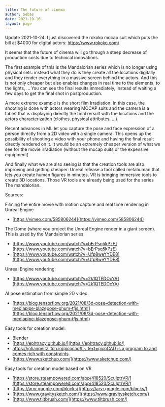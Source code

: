 ```yaml
---
title: The future of cinema
author: Sebas
date: 2021-10-16
layout: page
---
```


Update 2021-10-24: I just discovered the rokoko mocap suit which puts the bill at $4000 for digital actors: https://www.rokoko.com/ 

It seems that the future of cinema will go through a steep decrease of production costs due to technical innovations.

The first example of this is the Mandalorian series which is no longer using physical sets: instead what they do is they create all the locations digitally and they render everything in a massive screen behind the actors. And this is not only cheaper but also enables changes in real time to the elements, to the lights, ... You can see the final results immediately, instead of waiting a few days to get the final shot in postproduction.

A more extreme example is the short film Irradiation. In this case, the shooting is done with actors wearing MOCAP suits and the camera is a tablet that is displaying directly the final rersult with the locations and the actors characterization (clothes, physical attributes, ...).

Recent advances in ML let you capture the pose and face expression of a person directly from a 2D video with a single camera. This opens up the possibility of shooting a video with your phone and having the final result directly rendered on it. It would be an extremely cheaper version of what we see for the movie irradiation (without the mocap suits or the expensive equipment)

And finally what we are also seeing is that the creation tools are also improving and getting cheaper: Unreal release a tool called metahuman that lets you create human figures in minutes. VR is bringing immersive tools to create 3D locations. Those VR tools are already being used for the series The mandalorian.

Sources:

Filming the entire movie with motion capture and real time rendering in Unreal Engine

- [https://vimeo.com/585806244](https://vimeo.com/585806244)

The Dome (where you project the Unreal Engine render in a giant screen). This is used by the Mandalorian series.

- [https://www.youtube.com/watch?v=bErPsq5kPzE](https://www.youtube.com/watch?v=bErPsq5kPzE)
- [https://www.youtube.com/watch?v=Ufp8weYYDE8](https://www.youtube.com/watch?v=Ufp8weYYDE8)

Unreal Engine rendering:  

- [https://www.youtube.com/watch?v=2k1QTEDOcYA](https://www.youtube.com/watch?v=2k1QTEDOcYA)

AI pose estimation from simple 2D video. 

- [https://blog.tensorflow.org/2021/08/3d-pose-detection-with-mediapipe-blazepose-ghum-tfjs.html](https://blog.tensorflow.org/2021/08/3d-pose-detection-with-mediapipe-blazepose-ghum-tfjs.html)

Easy tools for creation model:

- Blender
- [https://ephtracy.github.io/](https://ephtracy.github.io/)
- [https://johanpeitz.itch.io/picocad#:~:text=picoCAD is a program to,and comes rich with constraints](https://johanpeitz.itch.io/picocad#:~:text=picoCAD%20is%20a%20program%20to,and%20comes%20rich%20with%20constraints).
- [https://www.sketchup.com/](https://www.sketchup.com/)

Easy tools for creation model based on VR

- [https://store.steampowered.com/app/418520/SculptrVR/](https://store.steampowered.com/app/418520/SculptrVR/)
- [https://arvr.google.com/blocks/](https://arvr.google.com/blocks/)
- [https://www.gravitysketch.com/](https://www.gravitysketch.com/)
- [https://www.tiltbrush.com/](https://www.tiltbrush.com/)
